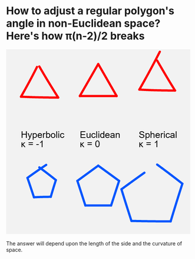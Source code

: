 # How to adjust a regular polygon's angle in non-Euclidean space? Here's how π(n-2)/2 breaks

![image](polygons.png)

The answer will depend upon the length of the side and the curvature of space.